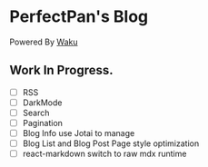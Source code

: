 # PerfectPan's Blog

Powered By [Waku](https://waku.gg/)

## Work In Progress.
- [ ] RSS
- [ ] DarkMode
- [ ] Search
- [ ] Pagination
- [ ] Blog Info use Jotai to manage
- [ ] Blog List and Blog Post Page style optimization
- [ ] react-markdown switch to raw mdx runtime

